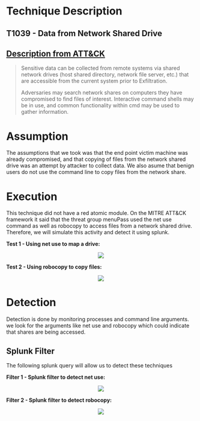 # Technique Description

## T1039 - Data from Network Shared Drive
## [Description from ATT&CK](https://attack.mitre.org/techniques/T1039/)
<blockquote>
Sensitive data can be collected from remote systems via shared network drives (host shared directory, network file server, etc.) that are accessible from the current system prior to Exfiltration.

Adversaries may search network shares on computers they have compromised to find files of interest. Interactive command shells may be in use, and common functionality within cmd may be used to gather information.
</blockquote>

# Assumption
The assumptions that we took was that the end point victim machine was already compromised, and that copying of files from the network shared drive was an attempt by attacker to collect data. We also asume that benign users do not use the command line to copy files from the network share.

# Execution
This technique did not have a red atomic module. On the MITRE ATT&CK framework it said that the threat group menuPass used the net use command as well as robocopy to access files from a network shared drive. Therefore, we will simulate this activity and detect it using splunk.

<b>Test 1 - Using net use to map a drive:</b>
<p align="center">
  <img src="https://github.com/ayusuf15/DPI911SSA-Project-Group3/blob/master/Collection/Data%20from%20Network%20Shared%20Drive%20-%20T1039/Screenshots/NetUse.PNG">
</p>

<b>Test 2 - Using robocopy to copy files:</b>
<p align="center">
  <img src="https://github.com/ayusuf15/DPI911SSA-Project-Group3/blob/master/Collection/Data%20from%20Network%20Shared%20Drive%20-%20T1039/Screenshots/Robocopy.PNG">
</p>

# Detection
Detection is done by monitoring processes and command line arguments. we look for the arguments like net use and robocopy which could indicate that shares are being accessed.

## Splunk Filter
The following splunk query will allow us to detect these techniques

<b>Filter 1 - Splunk filter to detect net use:</b>
<p align="center">
  <img src="https://github.com/ayusuf15/DPI911SSA-Project-Group3/blob/master/Collection/Data%20from%20Network%20Shared%20Drive%20-%20T1039/Screenshots/Splunk-NetUse.PNG">
</p>

<b>Filter 2 - Splunk filter to detect robocopy:</b>
<p align="center">
  <img src="https://github.com/ayusuf15/DPI911SSA-Project-Group3/blob/master/Collection/Data%20from%20Network%20Shared%20Drive%20-%20T1039/Screenshots/Splunk-Robocopy.PNG">
</p>

